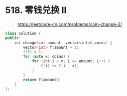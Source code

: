 # 518. 零钱兑换 II

> https://leetcode-cn.com/problems/coin-change-2/

```cpp
class Solution {
public:
    int change(int amount, vector<int>& coins) {
        vector<int> f(amount + 1);
        f[0] = 1;
        for (auto x: coins) {
            for (int i = x; i <= amount; i++) {
                f[i] += f[i - x];
            }
        }
        return f[amount];
    }
};
```